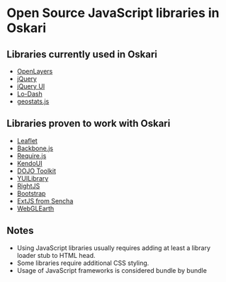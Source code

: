 # Open Source JavaScript libraries in Oskari

## Libraries currently used in Oskari

* [OpenLayers](http://www.openlayers.org/)
* [jQuery](http://jquery.com/)
* [jQuery UI](http://jqueryui.com/)
* [Lo-Dash](http://lodash.com/)
* [geostats.js](https://github.com/simogeo/geostats)

## Libraries proven to work with Oskari

* [Leaflet](http://leafletjs.com/)
* [Backbone.js](http://backbonejs.org/)
* [Require.js](http://requirejs.org/)
* [KendoUI](http://www.kendoui.com/)
* [DOJO Toolkit](http://dojotoolkit.org/)
* [YUILibrary](http://yuilibrary.com/)
* [RightJS](http://rightjs.org/)
* [Bootstrap](http://twitter.github.com/bootstrap/)
* [ExtJS from Sencha](http://www.sencha.com/)
* [WebGLEarth](http://webglearth.org/)

## Notes

* Using JavaScript libraries usually requires adding at least a library loader stub to HTML head.
* Some libraries require additional CSS styling.
* Usage of JavaScript frameworks is considered bundle by bundle